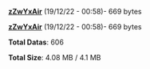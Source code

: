 [**zZwYxAir**](/data/zZwYxAir.txt) (19/12/22 - 00:58)- 669 bytes

[**zZwYxAir**](/data/zZwYxAir.txt) (19/12/22 - 00:58)- 669 bytes

**Total Datas**: 606

**Total Size**: 4.08 MB / 4.1 MB